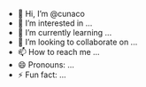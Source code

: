 - 👋 Hi, I’m @cunaco
- 👀 I’m interested in ...
- 🌱 I’m currently learning ...
- 💞️ I’m looking to collaborate on ...
- 📫 How to reach me ...
- 😄 Pronouns: ...
- ⚡ Fun fact: ...

<!---
cunaco/cunaco is a ✨ special ✨ repository because its `README.md` (this file) appears on your GitHub profile.
You can click the Preview link to take a look at your changes.
--->
